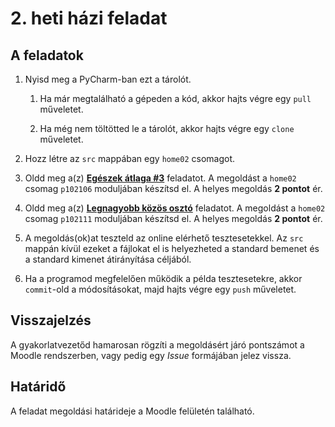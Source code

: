 # 2. heti házi feladat

## A feladatok

1. Nyisd meg a PyCharm-ban ezt a tárolót.

    1. Ha már megtalálható a gépeden a kód, akkor hajts végre egy `pull` műveletet.
    
    1. Ha még nem töltötted le a tárolót, akkor hajts végre egy `clone` műveletet.
    
1. Hozz létre az `src` mappában egy `home02` csomagot.

1. Oldd meg a(z) [**Egészek átlaga #3**](https://viskillz.inf.unideb.hu/prog/#/?exercise=P102106&page=sheet) feladatot. A megoldást a `home02` csomag `p102106` moduljában készítsd el. A helyes megoldás **2 pontot** ér.

1. Oldd meg a(z) [**Legnagyobb közös osztó**](https://viskillz.inf.unideb.hu/prog/#/?exercise=P102111&page=sheet) feladatot. A megoldást a `home02` csomag `p102111` moduljában készítsd el. A helyes megoldás **2 pontot** ér.

1. A megoldás(ok)at teszteld az online elérhető tesztesetekkel. Az `src` mappán kívül ezeket a fájlokat el is helyezheted a standard bemenet és a standard kimenet átirányítása céljából.

1. Ha a programod megfelelően működik a példa tesztesetekre, akkor `commit`-old a módosításokat, majd hajts végre egy `push` műveletet.

## Visszajelzés

A gyakorlatvezetőd hamarosan rögzíti a megoldásért járó pontszámot a Moodle rendszerben, vagy pedig egy *Issue* formájában jelez vissza.

## Határidő

A feladat megoldási határideje a Moodle felületén található.
        